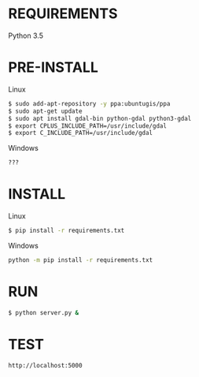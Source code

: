 REQUIREMENTS
=======
Python 3.5

PRE-INSTALL
=======
Linux
```bash
$ sudo add-apt-repository -y ppa:ubuntugis/ppa
$ sudo apt-get update
$ sudo apt install gdal-bin python-gdal python3-gdal
$ export CPLUS_INCLUDE_PATH=/usr/include/gdal
$ export C_INCLUDE_PATH=/usr/include/gdal

```
Windows
```bash
???
```

INSTALL
=======
Linux
```bash
$ pip install -r requirements.txt
```
Windows
```bash
python -m pip install -r requirements.txt
```

RUN
===
```bash
$ python server.py &
```

TEST
===
```html
http://localhost:5000
```
